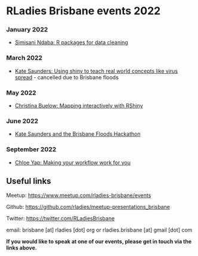 # RLadies Brisbane events 2022

### January 2022
* [Simisani Ndaba: R packages for data cleaning](https://github.com/rladies/meetup-presentations_brisbane/blob/master/2022/01/README.md)

### March 2022
* [Kate Saunders: Using shiny to teach real world concepts like virus spread](https://github.com/rladies/meetup-presentations_brisbane/tree/master/2022/03) - cancelled due to Brisbane floods

### May 2022
* [Christina Buelow: Mapping interactively with RShiny](https://github.com/rladies/meetup-presentations_brisbane/tree/master/2022/05)

### June 2022
* [Kate Saunders and the Brisbane Floods Hackathon](https://github.com/rladies/meetup-presentations_brisbane/tree/master/2022/06)

### September 2022
* [Chloe Yap: Making your workflow work for you](https://github.com/rladies/meetup-presentations_brisbane/tree/master/2022/09)

## Useful links

Meetup: https://www.meetup.com/rladies-brisbane/events			

Github: https://github.com/rladies/meetup-presentations_brisbane		

Twitter: https://twitter.com/RLadiesBrisbane

email: brisbane [at] rladies [dot] org or rladies.brisbane [at] gmail [dot] com

**If you would like to speak at one of our events, please get in touch via the links above.**
